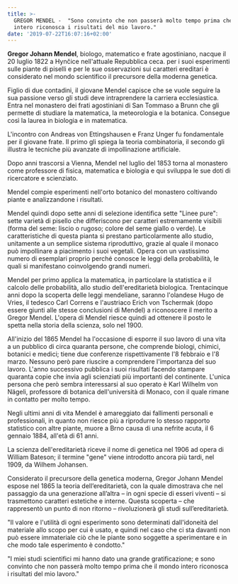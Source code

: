 ```yaml
---
title: >-
  GREGOR MENDEL -  "Sono convinto che non passerà molto tempo prima che il mondo
  intero riconosca i risultati del mio lavoro."
date: '2019-07-22T16:07:16+02:00'
---
```

**Gregor Johann Mendel**, biologo, matematico e frate agostiniano, nacque il 20 luglio 1822 a Hynčice nell'attuale Repubblica ceca. per i suoi esperimenti sulle piante di piselli e per le sue osservazioni sui caratteri ereditari è considerato nel mondo scientifico il precursore della moderna genetica.

Figlio di due contadini, il giovane Mendel capisce che se vuole seguire la sua passione verso gli studi deve intraprendere la carriera ecclesiastica. Entra nel monastero dei frati agostiniani di San Tommaso a Brunn che gli permette di studiare la matematica, la meteorologia e la botanica. Consegue così la laurea in biologia e in matematica. 

L'incontro con Andreas von Ettingshausen e Franz Unger fu fondamentale per il giovane frate. Il primo gli spiega la teoria combinatoria, il secondo gli illustra le tecniche più avanzate di impollinazione artificiale.

Dopo anni trascorsi a Vienna, Mendel nel luglio del 1853 torna al monastero come professore di fisica, matematica e biologia e qui sviluppa le sue doti di ricercatore e scienziato.

Mendel compie esperimenti nell'orto botanico del monastero coltivando piante e analizzandone i risultati. 

Mendel quindi dopo sette anni di selezione identifica sette "Linee pure": sette varietà di pisello che differiscono per caratteri estremamente visibili (forma del seme: liscio o rugoso; colore del seme giallo o verde). Le caratteristiche di questa pianta si prestano particolarmente allo studio, unitamente a un semplice sistema riproduttivo, grazie al quale il monaco può impollinare a piacimento i suoi vegetali. Opera con un vastissimo numero di esemplari proprio perché conosce le leggi della probabilità, le quali si manifestano coinvolgendo grandi numeri.

Mendel per primo applica la matematica, in particolare la statistica e il calcolo delle probabilità, allo studio dell'ereditarietà biologica. Trentacinque anni dopo la scoperta delle leggi mendeliane, saranno l'olandese Hugo de Vries, il tedesco Carl Correns e l'austriaco Erich von Tschermak (dopo essere giunti alle stesse conclusioni di Mendel) a riconoscere il merito a Gregor Mendel. L'opera di Mendel riesce quindi ad ottenere il posto le spetta nella storia della scienza, solo nel 1900.

All'inizio del 1865 Mendel ha l'occasione di esporre il suo lavoro di una vita a un pubblico di circa quaranta persone, che comprende biologi, chimici, botanici e medici; tiene due conferenze rispettivamente l'8 febbraio e l'8 marzo. Nessuno però pare riuscire a comprendere l'importanza del suo lavoro. L'anno successivo pubblica i suoi risultati facendo stampare quaranta copie che invia agli scienziati più importanti del continente. L'unica persona che però sembra interessarsi al suo operato è Karl Wilhelm von Nägeli, professore di botanica dell'università di Monaco, con il quale rimane in contatto per molto tempo.

Negli ultimi anni di vita Mendel è amareggiato dai fallimenti personali e professionali, in quanto non riesce più a riprodurre lo stesso rapporto statistico con altre piante, muore a Brno causa di una nefrite acuta, il 6 gennaio 1884, all'età di 61 anni.

La scienza dell'ereditarietà riceve il nome di genetica nel 1906 ad opera di William Bateson; il termine "gene" viene introdotto ancora più tardi, nel 1909, da Wilhem Johansen.

Considerato il precursore della genetica moderna, Gregor Johann Mendel espose nel 1865 la teoria dell’ereditarietà, con la quale dimostrava che nel passaggio da una generazione all’altra – in ogni specie di esseri viventi – si trasmettono caratteri estetiche e interne. Questa scoperta – che rappresentò un punto di non ritorno – rivoluzionerà gli studi sull’ereditarietà.

"Il valore e l'utilità di ogni esperimento sono determinati dall'idoneità del materiale allo scopo per cui è usato, e quindi nel caso che ci sta davanti non può essere immateriale ciò che le piante sono soggette a sperimentare e in che modo tale esperimento è condotto."

"I miei studi scientifici mi hanno dato una grande gratificazione; e sono convinto che non passerà molto tempo prima che il mondo intero riconosca i risultati del mio lavoro."
